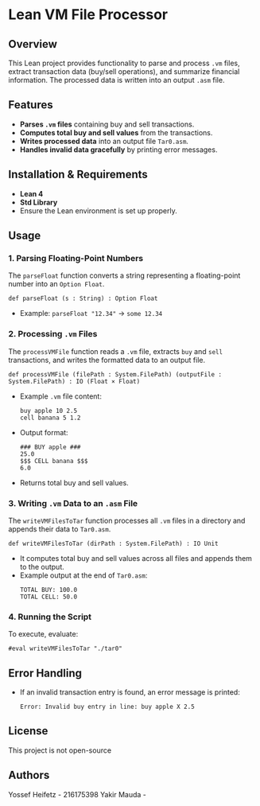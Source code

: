 # Lean VM File Processor

## Overview
This Lean project provides functionality to parse and process `.vm` files, extract transaction data (buy/sell operations), and summarize financial information. The processed data is written into an output `.asm` file.

## Features
- **Parses `.vm` files** containing buy and sell transactions.
- **Computes total buy and sell values** from the transactions.
- **Writes processed data** into an output file `Tar0.asm`.
- **Handles invalid data gracefully** by printing error messages.

## Installation & Requirements
- **Lean 4**
- **Std Library**
- Ensure the Lean environment is set up properly.

## Usage
### 1. Parsing Floating-Point Numbers
The `parseFloat` function converts a string representing a floating-point number into an `Option Float`.

```lean
def parseFloat (s : String) : Option Float
```
- Example: `parseFloat "12.34"` → `some 12.34`

### 2. Processing `.vm` Files
The `processVMFile` function reads a `.vm` file, extracts `buy` and `sell` transactions, and writes the formatted data to an output file.

```lean
def processVMFile (filePath : System.FilePath) (outputFile : System.FilePath) : IO (Float × Float)
```
- Example `.vm` file content:
  ```
  buy apple 10 2.5
  cell banana 5 1.2
  ```
- Output format:
  ```
  ### BUY apple ###
  25.0
  $$$ CELL banana $$$
  6.0
  ```
- Returns total buy and sell values.

### 3. Writing `.vm` Data to an `.asm` File
The `writeVMFilesToTar` function processes all `.vm` files in a directory and appends their data to `Tar0.asm`.

```lean
def writeVMFilesToTar (dirPath : System.FilePath) : IO Unit
```
- It computes total buy and sell values across all files and appends them to the output.
- Example output at the end of `Tar0.asm`:
  ```
  TOTAL BUY: 100.0
  TOTAL CELL: 50.0
  ```

### 4. Running the Script
To execute, evaluate:
```lean
#eval writeVMFilesToTar "./tar0"
```

## Error Handling
- If an invalid transaction entry is found, an error message is printed:
  ```
  Error: Invalid buy entry in line: buy apple X 2.5
  ```

## License
This project is not open-source 

## Authors
Yossef Heifetz - 216175398
Yakir Mauda - 